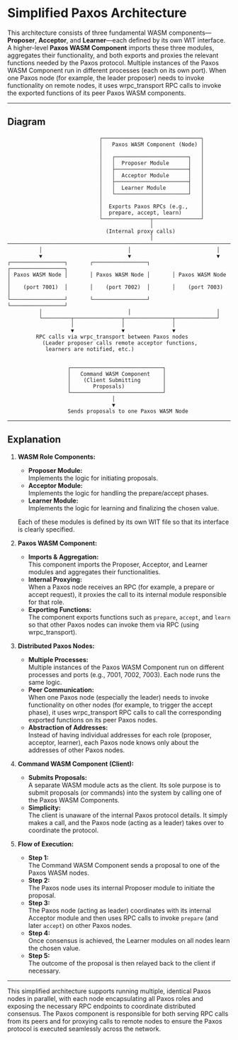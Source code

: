 # Simplified Paxos Architecture

This architecture consists of three fundamental WASM components—**Proposer**, **Acceptor**, and **Learner**—each defined by its own WIT interface. A higher-level **Paxos WASM Component** imports these three modules, aggregates their functionality, and both exports and proxies the relevant functions needed by the Paxos protocol. Multiple instances of the Paxos WASM Component run in different processes (each on its own port). When one Paxos node (for example, the leader proposer) needs to invoke functionality on remote nodes, it uses wrpc_transport RPC calls to invoke the exported functions of its peer Paxos WASM components.

---

## Diagram

```plaintext
                             ┌───────────────────────────────┐
                             │   Paxos WASM Component (Node) │
                             │                               │
                             │   ┌───────────────────────┐   │
                             │   │  Proposer Module      │   │
                             │   ├───────────────────────┤   │
                             │   │  Acceptor Module      │   │
                             │   ├───────────────────────┤   │
                             │   │  Learner Module       │   │
                             │   └───────────────────────┘   │
                             │                               │
                             │  Exports Paxos RPCs (e.g.,    │
                             │  prepare, accept, learn)      │
                             └───────────────┬───────────────┘
                                             │
                               (Internal proxy calls)
                                             │
────────────────────────────────────────────────────────────────────────────
          │                           │                           │
          ▼                           ▼                           ▼
┌─────────────────┐       ┌─────────────────┐       ┌─────────────────┐
│ Paxos WASM Node │       │ Paxos WASM Node │       │ Paxos WASM Node │
│    (port 7001)  │       │    (port 7002)  │       │    (port 7003)  │
└─────────────────┘       └─────────────────┘       └─────────────────┘
          │                           │                           │
          └─────────┬───────────────┬───────────────┬─────────────┘
                    │               │               │
                    ▼               ▼               ▼
         RPC calls via wrpc_transport between Paxos nodes
           (Leader proposer calls remote acceptor functions,
            learners are notified, etc.)
                    
                    
                   ┌─────────────────────────────┐
                   │   Command WASM Component    │
                   │    (Client Submitting       │
                   │       Proposals)            │
                   └─────────────────────────────┘
                                 │
                                 ▼
                   Sends proposals to one Paxos WASM Node
```

---

## Explanation

1. **WASM Role Components:**
   - **Proposer Module:**  
     Implements the logic for initiating proposals.
   - **Acceptor Module:**  
     Implements the logic for handling the prepare/accept phases.
   - **Learner Module:**  
     Implements the logic for learning and finalizing the chosen value.
     
   Each of these modules is defined by its own WIT file so that its interface is clearly specified.

2. **Paxos WASM Component:**
   - **Imports & Aggregation:**  
     This component imports the Proposer, Acceptor, and Learner modules and aggregates their functionalities.
   - **Internal Proxying:**  
     When a Paxos node receives an RPC (for example, a prepare or accept request), it proxies the call to its internal module responsible for that role.
   - **Exporting Functions:**  
     The component exports functions such as `prepare`, `accept`, and `learn` so that other Paxos nodes can invoke them via RPC (using wrpc_transport).

3. **Distributed Paxos Nodes:**
   - **Multiple Processes:**  
     Multiple instances of the Paxos WASM Component run on different processes and ports (e.g., 7001, 7002, 7003). Each node runs the same logic.
   - **Peer Communication:**  
     When one Paxos node (especially the leader) needs to invoke functionality on other nodes (for example, to trigger the accept phase), it uses wrpc_transport RPC calls to call the corresponding exported functions on its peer Paxos nodes.
   - **Abstraction of Addresses:**  
     Instead of having individual addresses for each role (proposer, acceptor, learner), each Paxos node knows only about the addresses of other Paxos nodes.

4. **Command WASM Component (Client):**
   - **Submits Proposals:**  
     A separate WASM module acts as the client. Its sole purpose is to submit proposals (or commands) into the system by calling one of the Paxos WASM Components.
   - **Simplicity:**  
     The client is unaware of the internal Paxos protocol details. It simply makes a call, and the Paxos node (acting as a leader) takes over to coordinate the protocol.

5. **Flow of Execution:**
   - **Step 1:**  
     The Command WASM Component sends a proposal to one of the Paxos WASM nodes.
   - **Step 2:**  
     The Paxos node uses its internal Proposer module to initiate the proposal.
   - **Step 3:**  
     The Paxos node (acting as leader) coordinates with its internal Acceptor module and then uses RPC calls to invoke `prepare` (and later `accept`) on other Paxos nodes.
   - **Step 4:**  
     Once consensus is achieved, the Learner modules on all nodes learn the chosen value.
   - **Step 5:**  
     The outcome of the proposal is then relayed back to the client if necessary.

---

This simplified architecture supports running multiple, identical Paxos nodes in parallel, with each node encapsulating all Paxos roles and exposing the necessary RPC endpoints to coordinate distributed consensus. The Paxos component is responsible for both serving RPC calls from its peers and for proxying calls to remote nodes to ensure the Paxos protocol is executed seamlessly across the network.